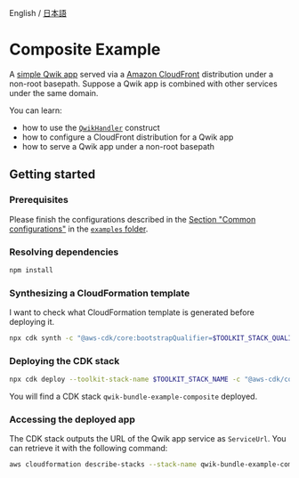 English / [日本語](./README_ja.md)

# Composite Example

A [simple Qwik app](../qwik-app) served via a [Amazon CloudFront](https://aws.amazon.com/cloudfront/) distribution under a non-root basepath.
Suppose a Qwik app is combined with other services under the same domain.

You can learn:
- how to use the [`QwikHandler`](../../api-docs/markdown/cdk-qwik-bundle.qwikhandler.md) construct
- how to configure a CloudFront distribution for a Qwik app
- how to serve a Qwik app under a non-root basepath

## Getting started

### Prerequisites

Please finish the configurations described in the [Section "Common configurations"](../README.md#common-configurations) in the [`examples` folder](../README.md).

### Resolving dependencies

```sh
npm install
```

### Synthesizing a CloudFormation template

I want to check what CloudFormation template is generated before deploying it.

```sh
npx cdk synth -c "@aws-cdk/core:bootstrapQualifier=$TOOLKIT_STACK_QUALIFIER"
```

### Deploying the CDK stack

```sh
npx cdk deploy --toolkit-stack-name $TOOLKIT_STACK_NAME -c "@aws-cdk/core:bootstrapQualifier=$TOOLKIT_STACK_QUALIFIER"
```

You will find a CDK stack `qwik-bundle-example-composite` deployed.

### Accessing the deployed app

The CDK stack outputs the URL of the Qwik app service as `ServiceUrl`.
You can retrieve it with the following command:

```sh
aws cloudformation describe-stacks --stack-name qwik-bundle-example-composite --query "Stacks[0].Outputs[?OutputKey=='ServiceUrl'].OutputValue" --output text
```